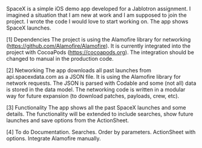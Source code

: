 SpaceX is a simple iOS demo app developed for a Jablotron assignment. I imagined a situation that I am new at work and I am supposed to join the project. I wrote the code I would love to start working on. The app shows SpaceX launches.

[1] Dependencies
The project is using the Alamofire library for networking (https://github.com/Alamofire/Alamofire). It is currently integrated into the project with CocoaPods (https://cocoapods.org). The integration should be changed to manual in the production code. 

[2] Networking
The app downloads all past launches from api.spacexdata.com as a JSON file. It is using the Alamofire library for network requests. The JSON is parsed with Codable and some (not all) data is stored in the data model. The networking code is written in a modular way for future expansion (to download patches, payloads, crew, etc).

[3] Functionality
The app shows all the past SpaceX launches and some details. The functionality will be extended to include searches, show future launches and save options from the ActionSheet.

[4] To do
Documentation. Searches. Order by parameters. ActionSheet with options. Integrate Alamofire manually.
